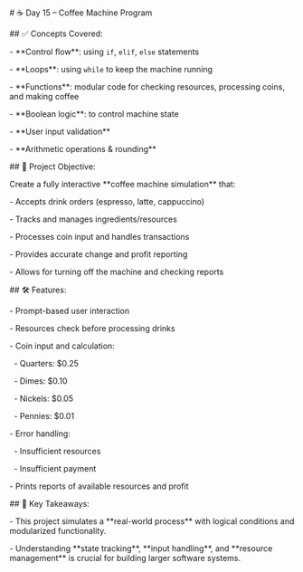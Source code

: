 \# ☕ Day 15 – Coffee Machine Program



\## ✅ Concepts Covered:

\- \*\*Control flow\*\*: using `if`, `elif`, `else` statements

\- \*\*Loops\*\*: using `while` to keep the machine running

\- \*\*Functions\*\*: modular code for checking resources, processing coins, and making coffee

\- \*\*Boolean logic\*\*: to control machine state

\- \*\*User input validation\*\*

\- \*\*Arithmetic operations \& rounding\*\*



\## 🎯 Project Objective:

Create a fully interactive \*\*coffee machine simulation\*\* that:

\- Accepts drink orders (espresso, latte, cappuccino)

\- Tracks and manages ingredients/resources

\- Processes coin input and handles transactions

\- Provides accurate change and profit reporting

\- Allows for turning off the machine and checking reports



\## 🛠️ Features:

\- Prompt-based user interaction

\- Resources check before processing drinks

\- Coin input and calculation:

&nbsp; - Quarters: $0.25

&nbsp; - Dimes: $0.10

&nbsp; - Nickels: $0.05

&nbsp; - Pennies: $0.01

\- Error handling:

&nbsp; - Insufficient resources

&nbsp; - Insufficient payment

\- Prints reports of available resources and profit



\## 🧠 Key Takeaways:

\- This project simulates a \*\*real-world process\*\* with logical conditions and modularized functionality.

\- Understanding \*\*state tracking\*\*, \*\*input handling\*\*, and \*\*resource management\*\* is crucial for building larger software systems.





